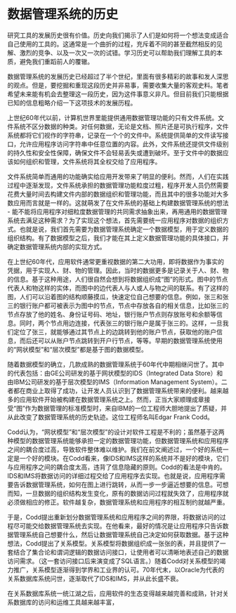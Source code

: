 # 数据管理系统的历史

研究工具的发展历史很有价值。历史向我们揭示了人们是如何将一个想法变成适合自己使用的工具的。这通常是一个曲折的过程，充斥着不同的甚至截然相反的见解、激烈的竞争、以及一次又一次的试错。学习历史可以帮助我们理解工具的本质，避免我们重蹈前人的覆辙。

数据管理系统的发展历史已经超过了半个世纪，里面有很多精彩的故事和发人深思的观点。但是，要挖掘和重现这段历史并非易事，需要收集大量的客观史料。笔者希望未来能有机会去整理这一段历史，因为这件事意义非凡。但目前我们只能根据已知的信息粗略介绍一下这项技术的发展历程。

上世纪60年代以前，计算机世界里能提供通用数据管理功能的只有文件系统。文件系统不区分数据的种类。对任何数据，无论是文档、照片还是可执行程序，文件系统都将它们视作的字符串，记录在一个个的文件中。系统提供简单的文件读写接口，允许应用程序访问字符串中任意位置的内容。此外，文件系统还提供文件级别的持久性和安全性保障，确保文件不会轻易丢失或遭到破坏。至于文件中的数据应该如何组织和管理，文件系统将其全权交给了应用程序。

文件系统简单而通用的功能确实给应用开发带来了明显的便利。然而，人们在实践过程中逐渐发现，文件系统承担的数据管理功能粒度过粗，程序开发人员仍然需要花费大量时间去构建文件内部的数据组织和管理功能，而且其中的很多功能对大多数应用而言就是一样的。这就萌发了在文件系统的基础上构建数据管理系统的想法 - 能不能将应用程序对细粒度数据管理的共同需求抽象出来，再用通用的数据管理系统去满足这种需求？为了实现这个想法，首先需要统一应用程序对数据的组织方式。也就是说，我们首先需要为数据管理系统确定一个数据模型，用于定义数据的组织结构。有了数据模型之后，我们才能在其上定义数据管理功能的具体接口，并确定数据管理系统内部的实现方式。

在上世纪60年代，应用软件通常更重视数据的第二大功用，即将数据作为事实的凭据，用于实现人、财、物的管理。因此，当时的数据更多是记录关于人、财、物的信息。基于这种用途，人们很自然会想到将数据组织成“图”的形式。图中的节点代表人和物这样的实体，而图中的边代表人与人或人与物之间的联系。有了这样的图，人们可以沿着图的结构顺藤摸瓜，快速定位自己想要的信息。例如，张三和张三的银行账户都可被表示为图中的节点，节点中存放各自的相关信息，比如张三的节点存放了他的姓名、身份证号码、地址，银行账户节点则存放账号和余额等信息。同时，两个节点用边连接，代表张三的银行账户是属于张三的。这样，一旦我们定位了张三，就能够通过其节点上的边跳转到他的账户节点，获取他的账户信息，而后还可以从账户节点跳转到开户行节点，等等。早期的数据管理系统使用的“网状模型”和“层次模型”都是基于图的数据模型。

随着数据模型的确立，几款成熟的数据管理系统于60年代中期相继问世了。其中的代表包括：由GE公司研发的基于网状模型的IDS（Integrated Data Store）和由IBM公司研发的基于层次模型的IMS（Information Management System）。二者都在商业上取得了成功，让开发人员认识到了数据管理系统带来的便利。越来越多的应用软件开始被构建在数据管理系统之上。然而，正当大家顺理成章接受“图”作为数据管理的标准模型时，来自IBM的一位工程师大胆地提出了质疑，并从此改变了数据管理系统的历史轨迹。这位工程师名叫Edgar Frank Codd。

Codd认为，“网状模型”和“层次模型”的设计对软件工程是不利的；虽然基于这两种模型的数据管理系统能够承担一定的数据管理功能，但数据管理系统和应用程序之间的耦合度过高，导致软件整体难以维护。我们在前文阐述过，一个好的系统一定是一个好的模块。在Codd看来，像IDS和IMS这样的系统并不是好的模块，它们与应用程序之间的耦合度太高，违背了信息隐藏的原则。Codd的看法是中肯的。IDS和IMS将数据访问的详细过程交给了应用程序去实现。也就是说，应用程序需要告诉数据管理系统，如何在图上进行跳转，从而一步一步逼近想要的信息。可想而知，一旦数据的组织结构发生变化，原有的数据访问过程就失效了，应用程序就必须做相应的修正。软件越复杂，数据管理系统和应用程序的相互制约就越严重。

于是，Codd提出重新划分数据管理系统和应用程序之间的界限，将数据访问的过程尽可能交给数据管理系统去实现。在他看来，最好的情况是让应用程序只告诉数据管理系统自己想要什么，然后让数据管理系统自己决定如何获取数据。基于这种想法，Codd提出了关系模型。关系模型将数据组织成一张张的表，并且提供了一套结合了集合论和谓词逻辑的数据访问接口，让使用者可以清晰地表述自己的数据访问需求。（这一套访问接口后来演变成了SQL语言。）随着Codd对关系模型的竭力推广，关系模型逐渐得到学界和工业界的认可。70年代末，以Oracle为代表的关系数据库系统问世，逐渐取代了IDS和IMS，并从此长盛不衰。

在关系数据库系统一统江湖之后，应用软件的生态变得越来越完善和成熟，针对关系数据库的访问和运维工具越来越丰富，



